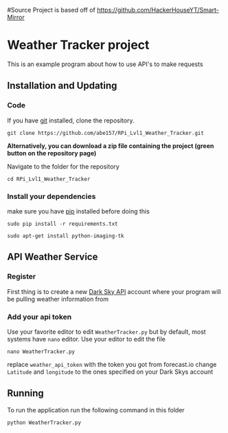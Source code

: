 #Source Project is based off of 
https://github.com/HackerHouseYT/Smart-Mirror

# Weather Tracker project
This is an example program about how to use API's to make requests

## Installation and Updating
### Code
If you have [git](https://git-scm.com/book/en/v2/Getting-Started-Installing-Git) installed, clone the repository.

```
git clone https://github.com/abe157/RPi_Lvl1_Weather_Tracker.git
```

**Alternatively, you can download a zip file containing the project (green button on the repository page)**

Navigate to the folder for the repository

```
cd RPi_Lvl1_Weather_Tracker
```

### Install your dependencies 
make sure you have [pip](https://pip.pypa.io/en/stable/installing/) installed before doing this

```
sudo pip install -r requirements.txt
```

```
sudo apt-get install python-imaging-tk
```

## API Weather Service
### Register
First thing is to create a new [Dark Sky API](darksky.net/dev/account) account where your program will be pulling weather information from 

### Add your api token
Use your favorite editor to edit `WeatherTracker.py` but by default, most systems have `nano` editor. Use your editor to edit the file

```
nano WeatherTracker.py
```

replace `weather_api_token` with the token you got from forecast.io
change `Latitude` and `longitude` to the ones specified on your Dark Skys account

## Running
To run the application run the following command in this folder

```
python WeatherTracker.py
```

